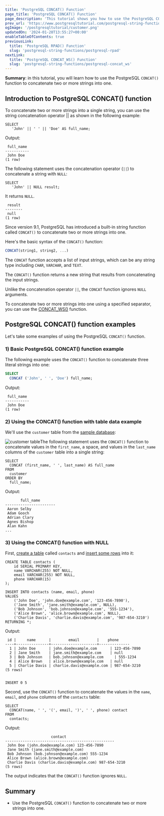 ```yaml
---
title: 'PostgreSQL CONCAT() Function'
page_title: 'PostgreSQL CONCAT() Function'
page_description: 'This tutorial shows you how to use the PostgreSQL CONCAT() functions to concatenate two or more strings into one.'
prev_url: 'https://www.postgresqltutorial.com/postgresql-string-functions/postgresql-concat-function/'
ogImage: '/postgresqltutorial/customer.png'
updatedOn: '2024-01-28T13:55:27+00:00'
enableTableOfContents: true
previousLink:
  title: 'PostgreSQL RPAD() Function'
  slug: 'postgresql-string-functions/postgresql-rpad'
nextLink:
  title: 'PostgreSQL CONCAT_WS() Function'
  slug: 'postgresql-string-functions/postgresql-concat_ws'
---
```


**Summary**: in this tutorial, you will learn how to use the PostgreSQL `CONCAT()` function to concatenate two or more strings into one.

## Introduction to PostgreSQL CONCAT() function

To concatenate two or more strings into a single string, you can use the string concatenation operator \|\| as shown in the following example:

```csssqlsql
SELECT
   'John' || ' ' || 'Doe' AS full_name;
```

Output:

```text
 full_name
-----------
 John Doe
(1 row)

```

The following statement uses the concatenation operator (`||`) to concatenate a string with `NULL`:

```
SELECT
   'John' || NULL result;
```

It returns `NULL`.

```text
 result
--------
 null
(1 row)

```

Since version 9\.1, PostgreSQL has introduced a built\-in string function called `CONCAT()` to concatenate two or more strings into one.

Here's the basic syntax of the `CONCAT()` function:

```sql
CONCAT(string1, string2, ...)
```

The `CONCAT` function accepts a list of input strings, which can be any string type including `CHAR`, `VARCHAR`, and `TEXT`.

The `CONCAT()` function returns a new string that results from concatenating the input strings.

Unlike the concatenation operator `||`, the `CONCAT` function ignores  `NULL` arguments.

To concatenate two or more strings into one using a specified separator, you can use the [CONCAT_WS()](postgresql-concat_ws) function.

## PostgreSQL CONCAT() function examples

Let's take some examples of using the PostgreSQL `CONCAT()` function.

### 1\) Basic PostgreSQL CONCAT() function example

The following example uses the `CONCAT()` function to concatenate three literal strings into one:

```sql
SELECT
  CONCAT ('John', ' ', 'Doe') full_name;
```

Output:

```text
 full_name
-----------
 John Doe
(1 row)
```

### 2\) Using the CONCAT() function with table data example

We'll use the `customer` table from the [sample database](https://neon.tech/postgresql/download/dvd-rental-sample-database/):

![customer table](/postgresqltutorial/customer.png)The following statement uses the `CONCAT()` function to concatenate values in the `first_name`, a space, and values in the `last_name` columns of the `customer` table into a single string:

```
SELECT
  CONCAT (first_name, ' ', last_name) AS full_name
FROM
  customer
ORDER BY
  full_name;
```

Output:

```text
       full_name
-----------------------
 Aaron Selby
 Adam Gooch
 Adrian Clary
 Agnes Bishop
 Alan Kahn
...
```

### 3\) Using the CONCAT() function with NULL

First, [create a table](../postgresql-tutorial/postgresql-create-table) called `contacts` and [insert some rows](../postgresql-tutorial/postgresql-insert-multiple-rows) into it:

```
CREATE TABLE contacts (
    id SERIAL PRIMARY KEY,
    name VARCHAR(255) NOT NULL,
    email VARCHAR(255) NOT NULL,
    phone VARCHAR(15)
);

INSERT INTO contacts (name, email, phone)
VALUES
    ('John Doe', 'john.doe@example.com', '123-456-7890'),
    ('Jane Smith', 'jane.smith@example.com', NULL),
    ('Bob Johnson', 'bob.johnson@example.com', '555-1234'),
    ('Alice Brown', 'alice.brown@example.com', NULL),
    ('Charlie Davis', 'charlie.davis@example.com', '987-654-3210')
RETURNING *;
```

Output:

```text
 id |     name      |        email        |    phone
----+---------------+---------------------+--------------
  1 | John Doe      | john.doe@example.com      | 123-456-7890
  2 | Jane Smith    | jane.smith@example.com    | null
  3 | Bob Johnson   | bob.johnson@example.com     | 555-1234
  4 | Alice Brown   | alice.brown@example.com   | null
  5 | Charlie Davis | charlie.davis@example.com | 987-654-3210
(5 rows)


INSERT 0 5
```

Second, use the `CONCAT()` function to concatenate the values in the `name`, `email`, and `phone` columns of the `contacts` table:

```
SELECT
  CONCAT(name, ' ', '(', email, ')', ' ', phone) contact
FROM
  contacts;
```

Output:

```
                     contact
--------------------------------------------------
 John Doe (john.doe@example.com) 123-456-7890
 Jane Smith (jane.smith@example.com)
 Bob Johnson (bob.johnson@example.com) 555-1234
 Alice Brown (alice.brown@example.com)
 Charlie Davis (charlie.davis@example.com) 987-654-3210
(5 rows)
```

The output indicates that the `CONCAT()` function ignores `NULL`.

## Summary

- Use the PostgreSQL `CONCAT()` function to concatenate two or more strings into one.
